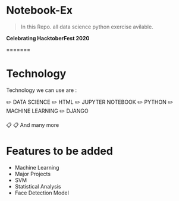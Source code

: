 # Notebook-Ex
> In this Repo. all data science python exercise avilable.

**Celebrating HacktoberFest 2020**

=======
# Technology
Technology we can use are :

✏️ DATA SCIENCE
✏️ HTML
✏️ JUPYTER NOTEBOOK
✏️ PYTHON
✏️ MACHINE LEARNING
✏️ DJANGO

📋 📋 And many more

# Features to be added
* Machine Learning
* Major Projects
* SVM
* Statistical Analysis
* Face Detection Model
